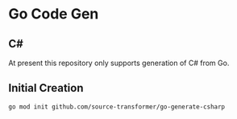# Go Code Gen

## C#

At present this repository only supports generation of C# from Go.


## Initial Creation


```
go mod init github.com/source-transformer/go-generate-csharp

```
